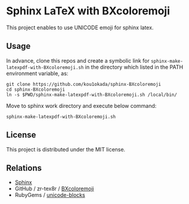 # Sphinx LaTeX with BXcoloremoji

This project enables to use UNICODE emoji for sphinx latex.

## Usage

In advance, clone this repos and create a symbolic link for `sphinx-make-latexpdf-with-BXcoloremoji.sh` in the directory which listed in the PATH environment variable, as:

```
git clone https://github.com/kou1okada/sphinx-BXcoloremoji
cd sphinx-BXcoloremoji
ln -s $PWD/sphinx-make-latexpdf-with-BXcoloremoji.sh /local/bin/
```

Move to sphinx work directory and execute below command:

```
sphinx-make-latexpdf-with-BXcoloremoji.sh
```

## License

This project is distributed under the MIT license.

## Relations

* [Sphinx](https://www.sphinx-doc.org/)
* GitHub / zr-tex8r / [BXcoloremoji](https://github.com/zr-tex8r/BXcoloremoji)
* RubyGems / [unicode-blocks](https://rubygems.org/gems/unicode-blocks/)
